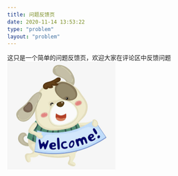 ```yaml
---
title: 问题反馈页
date: 2020-11-14 13:53:22
type: "problem"
layout: "problem"
---
```

这只是一个简单的问题反馈页，欢迎大家在评论区中反馈问题
<img src="index/welcome.jpg" width="auto" height="250"></img>